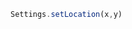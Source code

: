 <!--TITLE:Settings.setLocation()-->
<!--ABOUT:Upspark's Settings API module.-->

```javascript
Settings.setLocation(x,y)
```